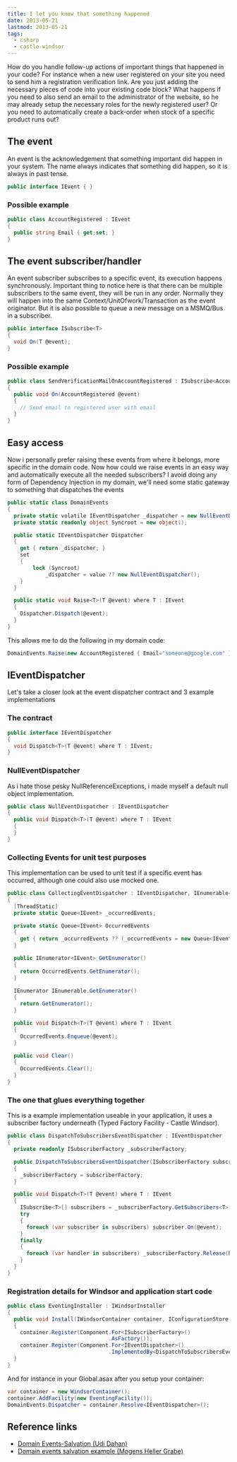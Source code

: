 ```yaml
---
title: I let you know that something happened
date: 2013-05-21
lastmod: 2013-05-21
tags:
  - csharp
  - castle-windsor
---
```


How do you handle follow-up actions of important things that happened in your code? For instance when a new user registered on your site you need to send him a registration verification link. Are you just adding the necessary pieces of code into your existing code block? What happens if you need to also send an email to the administrator of the website, so he may already setup the necessary roles for the newly registered user? Or you need to automatically create a back-order when stock of a specific product runs out?

## The event

An event is the acknowledgement that something important did happen in your system. The name always indicates that something did happen, so it is always in past tense.

```csharp
public interface IEvent { }
```

### Possible example

```csharp
public class AccountRegistered : IEvent
{
  public string Email { get;set; }
}
```

## The event subscriber/handler

An event subscriber subscribes to a specific event, its execution happens synchronously. Important thing to notice here is that there can be multiple subscribers to the same event, they will be run in any order. Normally they will happen into the same Context/UnitOfwork/Transaction as the event originator. But it is also possible to queue a new message on a MSMQ/Bus in a subscriber.

```csharp
public interface ISubscribe<T>
{
  void On(T @event);
}
```

### Possible example

```csharp
public class SendVerificationMailOnAccountRegistered : ISubscribe<AccountRegistered>
{
  public void On(AccountRegistered @event)
  {
    // Send email to registered user with email
  }
}
```

## Easy access

Now i personally prefer raising these events from where it belongs, more specific in the domain code. Now how could we raise events in an easy way and automatically execute all the needed subscribers? I avoid doing any form of Dependency Injection in my domain, we'll need some static gateway to something that dispatches the events

```csharp
public static class DomainEvents
{
  private static volatile IEventDispatcher _dispatcher = new NullEventDispatcher();
  private static readonly object Syncroot = new object();

  public static IEventDispatcher Dispatcher
  {
    get { return _dispatcher; }
    set
    {
        lock (Syncroot)
            _dispatcher = value ?? new NullEventDispatcher();
    }
  }

  public static void Raise<T>(T @event) where T : IEvent
  {
    Dispatcher.Dispatch(@event);
  }
}
```

This allows me to do the following in my domain code:

```csharp
DomainEvents.Raise(new AccountRegistered { Email="someone@google.com" });
```

## IEventDispatcher

Let's take a closer look at the event dispatcher contract and 3 example implementations

### The contract

```csharp
public interface IEventDispatcher
{
  void Dispatch<T>(T @event) where T : IEvent;
}
```

### NullEventDispatcher

As i hate those pesky NullReferenceExceptions, i made myself a default null object implementation.

```csharp
public class NullEventDispatcher : IEventDispatcher
{
  public void Dispatch<T>(T @event) where T : IEvent
  {
  }
}
```

### Collecting Events for unit test purposes

This implementation can be used to unit test if a specific event has occurred, although one could also use mocked one.

```csharp
public class CollectingEventDispatcher : IEventDispatcher, IEnumerable<IEvent>
{
  [ThreadStatic]
  private static Queue<IEvent> _occurredEvents;

  private static Queue<IEvent> OccurredEvents
  {
    get { return _occurredEvents ?? (_occurredEvents = new Queue<IEvent>()); }
  }

  public IEnumerator<IEvent> GetEnumerator()
  {
    return OccurredEvents.GetEnumerator();
  }

  IEnumerator IEnumerable.GetEnumerator()
  {
    return GetEnumerator();
  }

  public void Dispatch<T>(T @event) where T : IEvent
  {
    OccurredEvents.Enqueue(@event);
  }

  public void Clear()
  {
    OccurredEvents.Clear();
  }
}
```

### The one that glues everything together

This is a example implementation useable in your application, it uses a subscriber factory underneath (Typed Factory Facility - Castle Windsor).

```csharp
public class DispatchToSubscribersEventDispatcher : IEventDispatcher
{
  private readonly ISubscriberFactory _subscriberFactory;

  public DispatchToSubscribersEventDispatcher(ISubscriberFactory subscriberFactory)
  {
    _subscriberFactory = subscriberFactory;
  }

  public void Dispatch<T>(T @event) where T : IEvent
  {
    ISubscribe<T>[] subscribers = _subscriberFactory.GetSubscribers<T>();
    try
    {
      foreach (var subscriber in subscribers) subscriber.On(@event);
    }
    finally
    {
      foreach (var handler in subscribers) _subscriberFactory.Release(handler);
    }
  }
}
```

### Registration details for Windsor and application start code

```csharp
public class EventingInstaller : IWindsorInstaller
{
  public void Install(IWindsorContainer container, IConfigurationStore store)
  {
    container.Register(Component.For<ISubscriberFactory>()
                                .AsFactory());
    container.Register(Component.For<IEventDispatcher>()
                                .ImplementedBy<DispatchToSubscribersEventDispatcher>());
  }
}
```

And for instance in your Global.asax after you setup your container:

```csharp
var container = new WindsorContainer();
container.AddFacility(new EventingFacility());
DomainEvents.Dispatcher = container.Resolve<IEventDispatcher>();
```

## Reference links

- [Domain Events-Salvation (Udi Dahan)](http://www.udidahan.com/2009/06/14/domain-events-salvation/)
- [Domain events salvation example (Mogens Heller Grabe)](https://mookid.dk/2012/12/13/domain-events-salvation-example/)
